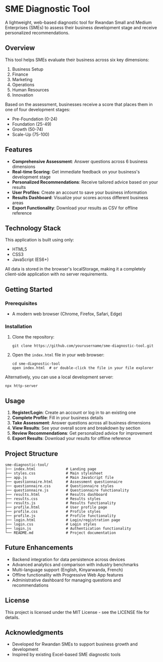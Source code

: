 # SME Diagnostic Tool

A lightweight, web-based diagnostic tool for Rwandan Small and Medium Enterprises (SMEs) to assess their business development stage and receive personalized recommendations.

## Overview

This tool helps SMEs evaluate their business across six key dimensions:
1. Business Setup
2. Finance
3. Marketing
4. Operations
5. Human Resources
6. Innovation

Based on the assessment, businesses receive a score that places them in one of four development stages:
- Pre-Foundation (0-24)
- Foundation (25-49)
- Growth (50-74)
- Scale-Up (75-100)

## Features

- **Comprehensive Assessment**: Answer questions across 6 business dimensions
- **Real-time Scoring**: Get immediate feedback on your business's development stage
- **Personalized Recommendations**: Receive tailored advice based on your results
- **User Profiles**: Create an account to save your business information
- **Results Dashboard**: Visualize your scores across different business areas
- **Export Functionality**: Download your results as CSV for offline reference

## Technology Stack

This application is built using only:
- HTML5
- CSS3
- JavaScript (ES6+)

All data is stored in the browser's localStorage, making it a completely client-side application with no server requirements.

## Getting Started

### Prerequisites

- A modern web browser (Chrome, Firefox, Safari, Edge)

### Installation

1. Clone the repository:
   ```
   git clone https://github.com/yourusername/sme-diagnostic-tool.git
   ```

2. Open the `index.html` file in your web browser:
   ```
   cd sme-diagnostic-tool
   open index.html  # or double-click the file in your file explorer
   ```

Alternatively, you can use a local development server:
```
npx http-server
```

## Usage

1. **Register/Login**: Create an account or log in to an existing one
2. **Complete Profile**: Fill in your business details
3. **Take Assessment**: Answer questions across all business dimensions
4. **View Results**: See your overall score and breakdown by section
5. **Review Recommendations**: Get personalized advice for improvement
6. **Export Results**: Download your results for offline reference

## Project Structure

```
sme-diagnostic-tool/
├── index.html              # Landing page
├── styles.css              # Main stylesheet
├── app.js                  # Main JavaScript file
├── questionnaire.html      # Assessment questionnaire
├── questionnaire.css       # Questionnaire styles
├── questionnaire.js        # Questionnaire functionality
├── results.html            # Results dashboard
├── results.css             # Results styles
├── results.js              # Results functionality
├── profile.html            # User profile page
├── profile.css             # Profile styles
├── profile.js              # Profile functionality
├── login.html              # Login/registration page
├── login.css               # Login styles
├── login.js                # Authentication functionality
└── README.md               # Project documentation
```

## Future Enhancements

- Backend integration for data persistence across devices
- Advanced analytics and comparison with industry benchmarks
- Multi-language support (English, Kinyarwanda, French)
- Offline functionality with Progressive Web App features
- Administrative dashboard for managing questions and recommendations

## License

This project is licensed under the MIT License - see the LICENSE file for details.

## Acknowledgments

- Developed for Rwandan SMEs to support business growth and development
- Inspired by existing Excel-based SME diagnostic tools 